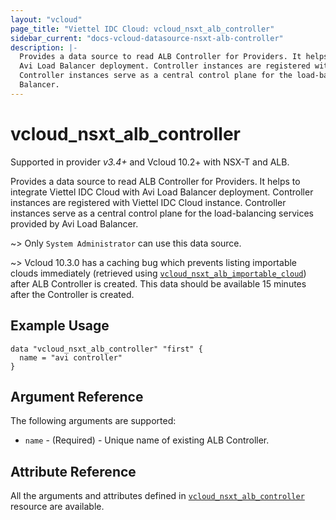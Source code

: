```yaml
---
layout: "vcloud"
page_title: "Viettel IDC Cloud: vcloud_nsxt_alb_controller"
sidebar_current: "docs-vcloud-datasource-nsxt-alb-controller"
description: |-
  Provides a data source to read ALB Controller for Providers. It helps to integrate Viettel IDC Cloud with
  Avi Load Balancer deployment. Controller instances are registered with Viettel IDC Cloud instance.
  Controller instances serve as a central control plane for the load-balancing services provided by Avi Load
  Balancer.
---
```


# vcloud\_nsxt\_alb\_controller

Supported in provider *v3.4+* and Vcloud 10.2+ with NSX-T and ALB.

Provides a data source to read ALB Controller for Providers. It helps to integrate Viettel IDC Cloud with
Avi Load Balancer deployment. Controller instances are registered with Viettel IDC Cloud instance.
Controller instances serve as a central control plane for the load-balancing services provided by Avi Load
Balancer.

~> Only `System Administrator` can use this data source.

~> Vcloud 10.3.0 has a caching bug which prevents listing importable clouds immediately (retrieved using
[`vcloud_nsxt_alb_importable_cloud`](/providers/terraform-viettelidc/vcloud/latest/docs/data-sources/nsxt_alb_importable_cloud)) after ALB
Controller is created. This data should be available 15 minutes after the Controller is created.

## Example Usage

```hcl
data "vcloud_nsxt_alb_controller" "first" {
  name = "avi controller"
}
```

## Argument Reference

The following arguments are supported:

* `name` - (Required)  - Unique name of existing ALB Controller.

## Attribute Reference

All the arguments and attributes defined in
[`vcloud_nsxt_alb_controller`](/providers/terraform-viettelidc/vcloud/latest/docs/resources/nsxt_alb_controller) resource are available.

